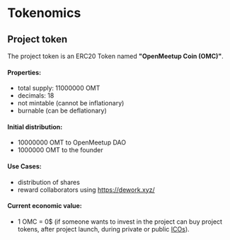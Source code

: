 # Tokenomics

## Project token

The project token is an ERC20 Token named **"OpenMeetup Coin (OMC)"**.

#### Properties:
- total supply: 11000000 OMT
- decimals: 18
- not mintable (cannot be inflationary)
- burnable (can be deflationary)

#### Initial distribution:
- 10000000 OMT to OpenMeetup DAO
- 1000000 OMT to the founder

#### Use Cases:
- distribution of shares
- reward collaborators using https://dework.xyz/ 

#### Current economic value:
- 1 OMC = 0$
(if someone wants to invest in the project can buy project tokens, after project launch, during private or public [ICOs](https://www.investopedia.com/terms/i/initial-coin-offering-ico.asp)).

